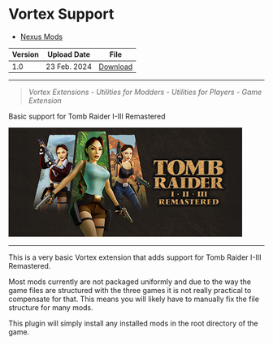 # Vortex Support

- [Nexus Mods](https://www.nexusmods.com/site/mods/796)

| Version | Upload Date  | File                                                                                                                                                                   |
| ------- | ------------ | ---------------------------------------------------------------------------------------------------------------------------------------------------------------------- |
| 1.0     | 23 Feb. 2024 | [Download](https://github.com/Starlight-Skull/game-mods/raw/refs/heads/main/Tomb%20Raider%20I-III%20Remastered/Vortex%20Plugin/Archive/TRI-III%20Vortex%20Support.zip) |

---

> *Vortex Extensions - Utilities for Modders - Utilities for Players - Game Extension*

Basic support for Tomb Raider I-III Remastered

![img-1](./Source/gameart.png)

---

This is a very basic Vortex extension that adds support for Tomb Raider I-III Remastered.

Most mods currently are not packaged uniformly and due to the way the game files are structured with the three games it is not really practical to compensate for that. This means you will likely have to manually fix the file structure for many mods.

This plugin will simply install any installed mods in the root directory of the game.
